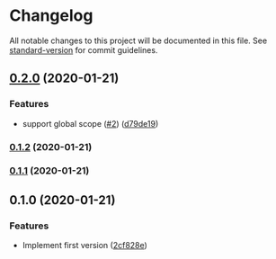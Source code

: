 # Changelog

All notable changes to this project will be documented in this file. See [standard-version](https://github.com/conventional-changelog/standard-version) for commit guidelines.

## [0.2.0](https://github.com/potato4d/yomu/compare/v0.1.2...v0.2.0) (2020-01-21)


### Features

* support global scope ([#2](https://github.com/potato4d/yomu/issues/2)) ([d79de19](https://github.com/potato4d/yomu/commit/d79de19667dd2b1560031c8a6ca487784bb71472))

### [0.1.2](https://github.com/potato4d/yomu/compare/v0.1.1...v0.1.2) (2020-01-21)

### [0.1.1](https://github.com/potato4d/yomu/compare/v0.1.0...v0.1.1) (2020-01-21)

## 0.1.0 (2020-01-21)


### Features

* Implement first version ([2cf828e](https://github.com/potato4d/yomu/commit/2cf828e6687af844e13875073c4679fe3c49e1d0))
